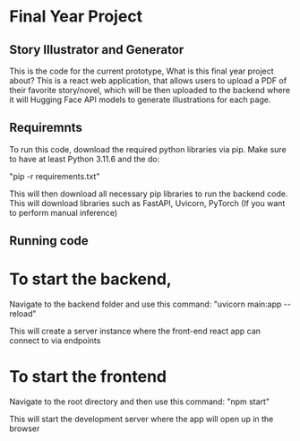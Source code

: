 # Final Year Project
## Story Illustrator and Generator

This is the code for the current prototype, What is this final year project about?
This is a react web application, that allows users to upload a PDF of their favorite story/novel,
which will be then uploaded to the backend where it will Hugging Face API models to generate illustrations for each page.

## Requiremnts
To run this code, download the required python libraries via pip.
Make sure to have at least Python 3.11.6 and the do:

"pip -r requirements.txt"

This will then download all necessary pip libraries to run the backend code.
This will download libraries such as FastAPI, Uvicorn, PyTorch (If you want to perform manual inference)

## Running code

# To start the backend,
Navigate to the backend folder and use this command:
"uvicorn main:app --reload"

This will create a server instance where the front-end react app can connect to via endpoints

# To start the frontend
Navigate to the root directory and then use this command:
"npm start"

This will start the development server where the app will open up in the browser


